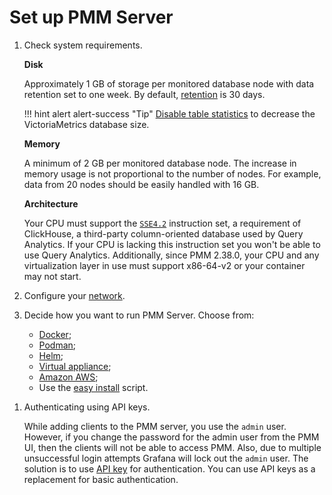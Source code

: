 # Set up PMM Server

1. Check system requirements.

    **Disk**

    Approximately 1 GB of storage per monitored database node with data retention set to one week. By default, [retention](../../how-to/configure.md#data-retention) is 30 days.

    !!! hint alert alert-success "Tip"
        [Disable table statistics](../../how-to/optimize.md) to decrease the VictoriaMetrics database size.

    **Memory**

    A minimum of 2 GB per monitored database node. The increase in memory usage is not proportional to the number of nodes. For example, data from 20 nodes should be easily handled with 16 GB.

    **Architecture**

    Your CPU must support the [`SSE4.2`](https://wikipedia.org/wiki/SSE4#SSE4.2) instruction set, a requirement of ClickHouse, a third-party column-oriented database used by Query Analytics. If your CPU is lacking this instruction set you won't be able to use Query Analytics.  Additionally, since PMM 2.38.0, your CPU and any virtualization layer in use must support x86-64-v2 or your container may not start.   

1. Configure your [network](network.md).

1. Decide how you want to run PMM Server. Choose from:

    - [Docker];
    - [Podman];
    - [Helm];
    - [Virtual appliance];
    - [Amazon AWS];
    - Use the [easy install] script.

[Docker]: docker.md
[Podman]: podman.md
[Helm]: helm.md
[virtual appliance]: virtual-appliance.md
[Amazon AWS]: aws.md
[easy install]: easy-install.md
[DBbaaS]: dbaas.md

1. Authenticating using API keys.

    While adding clients to the PMM server, you use the `admin` user. However, if you change the password for the admin user from the PMM UI, then the clients will not be able to access PMM. Also, due to multiple unsuccessful login attempts Grafana will lock out the `admin` user. The solution is to use [API key](../../details/api.md#api-keys-and-authentication) for authentication. You can use API keys as a replacement for basic authentication.
